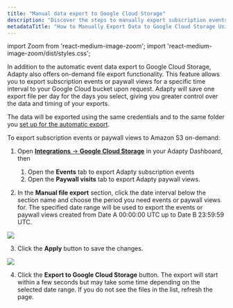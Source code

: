```yaml
---
title: "Manual data export to Google Cloud Storage"
description: "Discover the steps to manually export subscription events and paywall views from Adapty to Google Cloud Storage, giving you control over data export timing and intervals for detailed analysis."
metadataTitle: "How to Manually Export Data to Google Cloud Storage Using Adapty"
---
```


import Zoom from 'react-medium-image-zoom';
import 'react-medium-image-zoom/dist/styles.css';

In addition to the automatic event data export to Google Cloud Storage, Adapty also offers on-demand file export functionality. This feature allows you to export subscription events or paywall views for a specific time interval to your Google Cloud bucket upon request. Adapty will save one export file per day for the days you select, giving you greater control over the data and timing of your exports. 

The data will be exported using the same credentials and to the same folder you [set up for the automatic export](google-cloud-setup).

To export subscription events or paywall views to Amazon S3 on-demand:

1. Open [**Integrations** -> **Google Cloud Storage**](https://app.adapty.io/integrations/googlecloud) in your Adapty Dashboard, then

   1. Open the **Events** tab to export Adapty subscription events 
   2. Open the **Paywall visits** tab to export Adapty paywall views.
2. In the **Manual file export** section, click the date interval below the section name and choose the period you need events or paywall views for. The specified date range will be used to export the events or paywall views created from Date A 00:00:00 UTC up to Date B 23:59:59 UTC.


<Zoom>
  <img src={require('./img/4abf58f-google_cloud_adapty_manual_export.webp').default}
  style={{
    border: '1px solid #727272', /* border width and color */
    width: '700px', /* image width */
    display: 'block', /* for alignment */
    margin: '0 auto' /* center alignment */
  }}
/>
</Zoom>





3. Click the **Apply** button to save the changes. 

   
<Zoom>
  <img src={require('./img/b360a6b-google_cloud_adapty_export.webp').default}
  style={{
    border: '1px solid #727272', /* border width and color */
    width: '700px', /* image width */
    display: 'block', /* for alignment */
    margin: '0 auto' /* center alignment */
  }}
/>
</Zoom>



4. Click the **Export to Google Cloud Storage** button. The export will start within a few seconds but may take some time depending on the selected date range. If you do not see the files in the list, refresh the page.